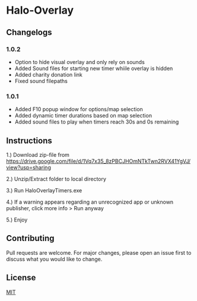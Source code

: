 # Halo-Overlay

## Changelogs
### **1.0.2**
- Option to hide visual overlay and only rely on sounds
- Added Sound files for starting new timer whiile overlay is hidden
- Added charity donation link
- Fixed sound filepaths
### **1.0.1**
- Added F10 popup window for options/map selection
- Added dynamic timer durations based on map selection
- Added sound files to play when timers reach 30s and 0s remaining

## Instructions
1.) Download zip-file from https://drive.google.com/file/d/1Vq7x35_8zPBCJHOmNTkTwn2RVX41YgVJ/view?usp=sharing

2.) Unzip/Extract folder to local directory

3.) Run HaloOverlayTimers.exe

4.) If a warning appears regarding an unrecognized app or unknown publisher, click more info  > Run anyway

5.) Enjoy

## Contributing
Pull requests are welcome. For major changes, please open an issue first to discuss what you would like to change.

## License
[MIT](https://choosealicense.com/licenses/mit/)
